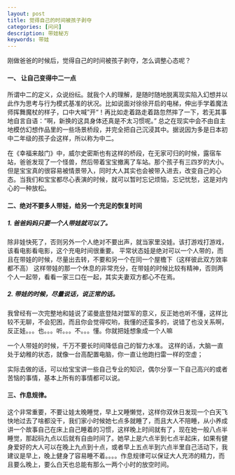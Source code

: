 ```yaml
---
layout: post
title: 觉得自己的时间被孩子剥夺
categories: [问问]
description: 带娃秘方
keywords: 带娃
---
```


刚做爸爸的时候后，觉得自己的时间被孩子剥夺，怎么调整心态呢？

#### 一、 让自己变得中二一点

所谓中二的定义，众说纷纭。就我个人的理解，是随时随地脱离现实陷入幻想并以此作为思考与行为模式基准的状况。比如说面对徐徐开启的电梯，伸出手学着魔法师挥舞魔杖的样子，口中大喊”开“！再比如走着路走着路忽然摔了一下，若无其事地自言自语：”啊，新换的这具身体还真是不太习惯呢。” 总之在现实中会不由自主地模仿幻想作品里的一些场景桥段，并完全把自己沉浸其中。据说因为多是日本初中二年级的孩子会这样，所以称为中二。

在《幸福来敲门》中，威尔史密斯也有这样的桥段，在无家可归的时候，露宿车站，爸爸发现了一个怪兽，然后带着宝宝撤离了车站。那个孩子有三四岁的大小。但是宝宝真的很容易被情景带入，同时大人其实也会被带入进去，改变自己的心态。当我们和宝宝都尽心表演的时候，就可以暂时忘记烦恼，忘记忧愁，这是对内心的一种放松。

#### 二、绝对不要多人带娃，给另一个充足的恢复时间

##### 1. 爸爸妈妈只要一个人带娃就可以了。

除非娃快死了，否则另外一个人绝对不要出声，就当家里没娃。该打游戏打游戏，该看电影看电影，这个充电时间很重要。
平常状态娃是绝对可以一个人带的，而且在带娃的时候，尽量出去转，不要和另一个在同一个屋檐下（这样彼此双方效率都不高）
这样带娃的那一个休息的非常充分，在带娃的时候比较有精神，否则两个人一起带，看看一家三口在一起，其实夫妻双方都心不在焉。

##### 2. 带娃的时候，尽量说话，说正常的话。

我曾经有一次完整地和娃说了诺曼底登陆对盟军的意义，反正她也听不懂，这样比较不无聊，不会犯困，而且你会觉得哎哟，我懂的还蛮多的，说错了也没关系啊，反正娃。。。也。。。听。。。不。。。懂。你就把娃想象成一个人嘛

一个人带娃的时候，千万不要长时间降低自己的智力水准。
这样的话，大脑一直处于幼稚的状态，就像一台高配置电脑，你一直让他跑扫雷一样的空虚；

实际去做的话，可以给宝宝讲一些自己专业的知识，偶尔分享一下自己高兴的或者苦恼的事情，基本上所有的事情都可以说。

#### 三、作息规律。 

这个非常重要，不要让娃太晚睡觉，早上又睡懒觉，这样你双休日发现一个白天飞快地过去了啥都没干，我们家小时候她七点多就睡了，而且大人不陪睡，从小养成讲一个故事自己在床上自己睡着的习惯，这样晚上时间就有了，现在她一般八点半睡觉，那起码九点以后就有自由时间了。她早上是六点半到七点半起床，如果有健身爱好的大人可以在晚上九点到十点，或者早上五点半到六点半里自己活动下，我建议是早上，晚上健身了容易睡不着。。。。作息规律可以保证大人充沛的精力，而且要么晚上，要么白天也总能有那么一两个小时的放空时间。





